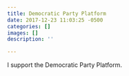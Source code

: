 ```yaml
---
title: Democratic Party Platform
date: 2017-12-23 11:03:25 -0500
categories: []
images: []
description: ''

---
```

I support the Democratic Party Platform.